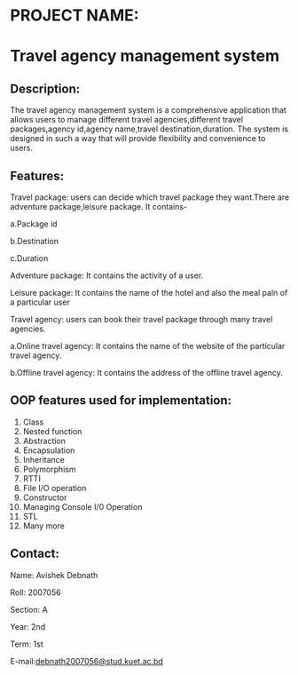 
# PROJECT NAME:
# Travel agency management system




## Description:

The travel agency management system is a comprehensive application that allows users to manage different travel agencies,different travel packages,agency id,agency name,travel destination,duration. The system is designed in such a way that will provide flexibility and convenience to users.

## Features:

Travel package: users can decide which travel package they want.There are adventure package,leisure package.
It contains-

 a.Package id

 b.Destination 
 
 c.Duration
 
Adventure package: It contains the activity of a user.
 
Leisure package: It contains the name of the hotel and also the meal paln of a particular user

Travel agency: users can book their travel package through many travel agencies. 

 a.Online travel agency: It contains the name of the website of    the particular travel agency.

 b.Offline travel agency: It contains the address of the offline travel agency.
## OOP features used for implementation:
1.	Class
2.	Nested function
3.	Abstraction
4.	Encapsulation
5.	Inheritance
6.	Polymorphism
7.	RTTI
8.	File I/O operation
9.	Constructor
10.	Managing Console I/0 Operation
11.	STL
12.	Many more

##  Contact:
Name: Avishek Debnath 

Roll: 2007056

 Section: A
 
  Year: 2nd 
  
  Term: 1st 
  
  E-mail:debnath2007056@stud.kuet.ac.bd

